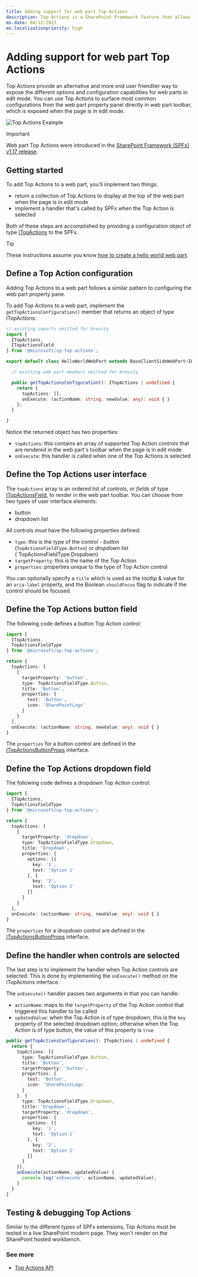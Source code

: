 ```yaml
---
title: Adding support for web part Top Actions
description: Top Actions is a SharePoint Framework feature that allows web part developers to add commands to a web part's toolbar.
ms.date: 04/12/2023
ms.localizationpriority: high
---
```

# Adding support for web part Top Actions

Top Actions provide an alternative and more end user friendlier way to expose the different options and configuration capabilities for web parts in edit mode. You can use Top Actions to surface most common configurations from the web part property panel directly in web part toolbar, which is exposed when the page is in edit mode.

![Top Actions Example](../../../images/webpart-top-actions.png)

> [!IMPORTANT]
> Web part Top Actions were introduced in the [SharePoint Framework (SPFx) v1.17 release](../../release-1.17.md).

## Getting started

To add Top Actions to a web part, you'll implement two things:

- return a collection of Top Actions to display at the top of the web part when the page is in edit mode
- implement a handler that's called by SPFx when the Top Action is selected

Both of these steps are accomplished by providing a configuration object of type [ITopActions](/javascript/api/sp-top-actions/itopactions) to the SPFx.

> [!TIP]
> These instructions assume you know [how to create a hello world web part](../get-started/build-a-hello-world-web-part.md).

## Define a Top Action configuration

Adding Top Actions to a web part follows a similar pattern to configuring the web part property pane.

To add Top Actions to a web part, implement the `getTopActionsConfiguration()` member that returns an object of type ITopActions:

```typescript
// existing imports omitted for brevity
import {
  ITopActions,
  ITopActionsField
} from '@microsoft/sp-top-actions';

export default class HelloWorldWebPart extends BaseClientSideWebPart<IHelloWorldWebPartProps> {

  // existing web part members omitted for brevity

  public getTopActionsConfiguration(): ITopActions | undefined {
    return {
      topActions: [],
      onExecute: (actionName: string, newValue: any): void { }
    };
  }

}
```

Notice the returned object has two properties:

- `topActions`: this contains an array of supported Top Action controls that are rendered in the web part's toolbar when the page is in edit mode
- `onExecute`: this handler is called when one of the Top Actions is selected

## Define the Top Actions user interface

The `topActions` array is an ordered list of controls, or *fields* of type [ITopActionsField](/javascript/api/sp-top-actions/itopactionsfield), to render in the web part toolbar. You can choose from two types of user interface elements:

- button
- dropdown list

All controls must have the following properties defined:

- `type`: this is the type of the control - *button* (`TopActionsFieldType.Button`) or *dropdown list* (`TopActionsFieldType.Dropdown)
- `targetProperty`: this is the name of the Top Action
- `properties`: properties unique to the type of Top Action control

You can optionally specify a `title` which is used as the tooltip & value for an `aria-label` property, and the Boolean `shouldFocus` flag to indicate if the control should be focused.

## Define the Top Actions button field

The following code defines a button Top Action control:

```typescript
import {
  ITopActions,
  TopActionsFieldType
} from '@microsoft/sp-top-actions';

return {
  topActions: [
    {
      targetProperty: 'button',
      type: TopActionsFieldType.Button,
      title: 'Button',
      properties: {
        text: 'Button',
        icon: 'SharePointLogo'
      }
    }
  ],
  onExecute: (actionName: string, newValue: any): void { }
}
```

The `properties` for a button control are defined in the [ITopActionsButtonProps](/javascript/api/sp-top-actions/itopactionsbuttonprops) interface.

## Define the Top Actions dropdown field

The following code defines a dropdown Top Action control:

```typescript
import {
  ITopActions,
  TopActionsFieldType
} from '@microsoft/sp-top-actions';

return {
  topActions: [
    {
      targetProperty: 'dropdown',
      type: TopActionsFieldType.Dropdown,
      title: 'Dropdown',
      properties: {
        options: [{
          key: '1',
          text: 'Option 1'
        }, {
          key: '2',
          text: 'Option 2'
        }]
      }
    }
  ],
  onExecute: (actionName: string, newValue: any): void { }
}
```

The `properties` for a dropdown control are defined in the [ITopActionsButtonProps](/javascript/api/sp-top-actions/itopactionsdropdownoption) interface.

## Define the handler when controls are selected

The last step is to implement the handler when Top Action controls are selected. This is done by implementing the `onExecute()` method on the ITopActions interface.

The `onExecute()` handler passes two arguments in that you can handle:

- `actionName`: maps to the `targetProperty` of the Top Action control that triggered this handler to be called
- `updatedValue`: when the Top Action is of type dropdown, this is the `key` property of the selected dropdown option; otherwise when the Top Action is of type button, the value of this property is `true`

```typescript
public getTopActionsConfiguration(): ITopActions | undefined {
  return {
    topActions: [{
      type: TopActionsFieldType.Button,
      title: 'Button',
      targetProperty: 'button',
      properties: {
        text: 'Button',
        icon: 'SharePointLogo'
      }
    }, {
      type: TopActionsFieldType.Dropdown,
      title: 'Dropdown',
      targetProperty: 'dropdown',
      properties: {
        options: [{
          key: '1',
          text: 'Option 1'
        }, {
          key: '2',
          text: 'Option 2'
        }]
      }
    }],
    onExecute(actionName, updatedValue) {
      console.log('onExecute', actionName, updatedValue);
    }
  }
}
```

## Testing & debugging Top Actions

Similar to the different types of SPFx extensions, Top Actions must be tested in a live SharePoint modern page. They won't render on the SharePoint hosted workbench.

### See more

- [Top Actions API](/javascript/api/sp-top-actions)

